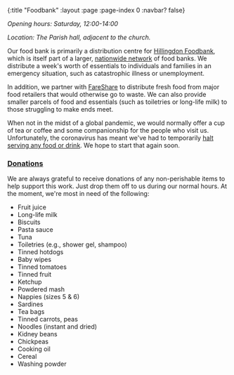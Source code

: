 {:title "Foodbank"
 :layout :page
 :page-index 0
 :navbar? false}

*Opening hours: Saturday, 12:00-14:00*

*Location: The Parish hall, adjacent to the church.*

Our food bank is primarily a distribution centre for [Hillingdon Foodbank](https://hillingdon.foodbank.org.uk/), which is itself part of a larger, [nationwide network](https://www.trusselltrust.org/) of food banks. We distribute a week's worth of essentials to individuals and families in an emergency situation, such as catastrophic illness or unemployment.

In addition, we partner with [FareShare](https://fareshare.org.uk/) to distribute fresh food from major food retailers that would otherwise go to waste. We can also provide smaller parcels of food and essentials (such as toiletries or long-life milk) to those struggling to make ends meet.

When not in the midst of a global pandemic, we would normally offer a cup of tea or coffee and some companionship for the people who visit us. Unfortunately, the coronavirus has meant we've had to temporarily [halt serving any food or drink](../../posts-output/2020-03-21-foodbank-changes/). We hope to start that again soon.

### [Donations](#donations)

We are always grateful to receive donations of any non-perishable items to help support this work. Just drop them off to us during our normal hours. At the moment, we're most in need of the following:

 * Fruit juice
 * Long-life milk
 * Biscuits
 * Pasta sauce
 * Tuna
 * Toiletries (e.g., shower gel, shampoo)
 * Tinned hotdogs
 * Baby wipes
 * Tinned tomatoes
 * Tinned fruit
 * Ketchup
 * Powdered mash
 * Nappies (sizes 5 & 6)
 * Sardines
 * Tea bags
 * Tinned carrots, peas
 * Noodles (instant and dried)
 * Kidney beans
 * Chickpeas
 * Cooking oil
 * Cereal
 * Washing powder
